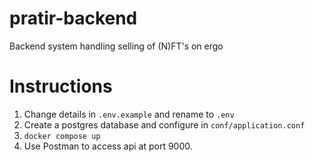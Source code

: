 # pratir-backend
Backend system handling selling of (N)FT's on ergo

# Instructions
1. Change details in `.env.example` and rename to `.env`
2. Create a postgres database and configure in `conf/application.conf`
3. `docker compose up`
4. Use Postman to access api at port 9000. 

